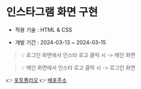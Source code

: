 # 인스타그램 화면 구현

- 적용 기술 : HTML & CSS

- 개발 기간 : 2024-03-13 ~ 2024-03-15

> 💡 로그인 화면에서 인스타 로고 클릭 시 -> 메인 화면

> 💡 메인 화면에서 인스타 로고 클릭 시 -> 로그인 화면

👉 [포토폴리오](https://drive.google.com/file/d/1LqCPbEnQB74eWh2CSxR_bFx0NPr9I4xR/view?usp=sharing)
👉 [배포주소](https://subbange.github.io/Instagram-Form/)

